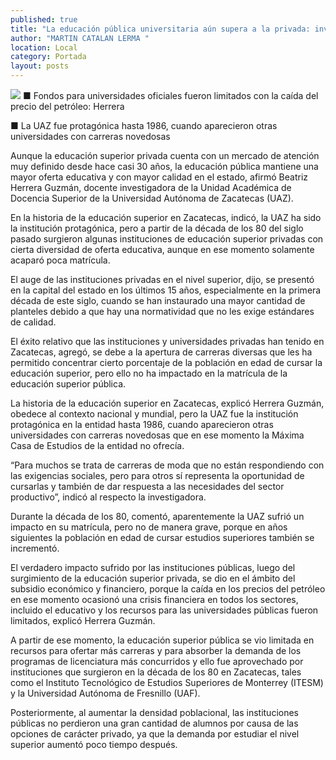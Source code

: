 ```yaml
---
published: true
title: "La educación pública universitaria aún supera a la privada: investigadora"
author: "MARTIN CATALAN LERMA "
location: Local
category: Portada
layout: posts
---
```


![](http://i.imgur.com/BYcwTbam.jpg)
■ Fondos para universidades oficiales fueron limitados con la caída del precio del petróleo: Herrera

■ La UAZ fue protagónica hasta 1986, cuando aparecieron otras universidades con carreras novedosas

Aunque la educación superior privada cuenta con un mercado de atención muy definido desde hace casi 30 años, la educación pública mantiene una mayor oferta educativa y con mayor calidad en el estado, afirmó Beatriz Herrera Guzmán, docente investigadora de la Unidad Académica de Docencia Superior de la Universidad Autónoma de Zacatecas (UAZ). 

En la historia de la educación superior en Zacatecas, indicó, la UAZ ha sido la institución protagónica, pero a partir de la década de los 80 del siglo pasado surgieron algunas instituciones de educación superior privadas con cierta diversidad de oferta educativa, aunque en ese momento solamente acaparó poca matrícula.

El auge de las instituciones privadas en el nivel superior, dijo, se presentó en la capital del estado en los últimos 15 años, especialmente en la primera década de este siglo, cuando se han instaurado una mayor cantidad de planteles debido a que hay una normatividad que no les exige estándares de calidad.

El éxito relativo que las instituciones y universidades privadas han tenido en Zacatecas, agregó, se debe a la apertura de carreras diversas que les ha permitido concentrar cierto porcentaje de la población en edad de cursar la educación superior, pero ello no ha impactado en la matrícula de la educación superior pública.

La historia de la educación superior en Zacatecas, explicó Herrera Guzmán, obedece al contexto nacional y mundial, pero la UAZ fue la institución protagónica en la entidad hasta 1986, cuando aparecieron otras universidades con carreras novedosas que en ese momento la Máxima Casa de Estudios de la entidad no ofrecía.

“Para muchos se trata de carreras de moda que no están respondiendo con las exigencias sociales, pero para otros sí representa la oportunidad de cursarlas y también de dar respuesta a las necesidades del sector productivo”, indicó al respecto la investigadora.

Durante la década de los 80, comentó, aparentemente la UAZ sufrió un impacto en su matrícula, pero no de manera grave, porque en años siguientes la población en edad de cursar estudios superiores también se incrementó.

El verdadero impacto sufrido por las instituciones públicas, luego del surgimiento de la educación superior privada, se dio en el ámbito del subsidio económico y financiero, porque la caída en los precios del petróleo en ese momento ocasionó una crisis financiera en todos los sectores, incluido el educativo y los recursos para las universidades públicas fueron limitados, explicó Herrera Guzmán.

A partir de ese momento, la educación superior pública se vio limitada en recursos para ofertar más carreras y para absorber la demanda de los programas de licenciatura más concurridos y ello fue aprovechado por instituciones que surgieron en la década de los 80 en Zacatecas, tales como el Instituto Tecnológico de Estudios Superiores de Monterrey (ITESM) y la Universidad Autónoma de Fresnillo (UAF).

Posteriormente, al aumentar la densidad poblacional, las instituciones públicas no perdieron una gran cantidad de alumnos por causa de las opciones de carácter privado, ya que la demanda por estudiar el nivel superior aumentó poco tiempo después.

